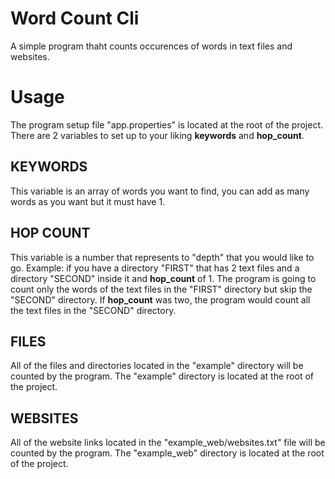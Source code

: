 # Word Count Cli

A simple program thaht counts occurences of words in text files and websites.

# Usage

The program setup file "app.properties" is located at the root of the project. There are 2 variables to set up to your liking **keywords** and **hop_count**.

## KEYWORDS

This variable is an array of words you want to find, you can add as many words as you want but it must have 1.

## HOP COUNT

This variable is a number that represents to "depth" that you would like to go.
Example: if you have a directory "FIRST" that has 2 text files and a directory "SECOND" inside it and **hop_count** of 1. The program is going to count only the words of the text files in the "FIRST" directory but skip the "SECOND" directory. If **hop_count** was two, the program would count all the text files in the "SECOND" directory.

## FILES

All of the files and directories located in the "example" directory will be counted by the program. The "example" directory is located at the root of the project.

## WEBSITES

All of the website links located in the "example_web/websites.txt" file will be counted by the program. The "example_web" directory is located at the root of the project.
